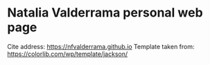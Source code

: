 # Natalia Valderrama personal web page
Cite address: https://nfvalderrama.github.io
Template taken from: https://colorlib.com/wp/template/jackson/
